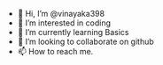 - 👋 Hi, I’m @vinayaka398
- 👀 I’m interested in coding
- 🌱 I’m currently learning Basics
- 💞️ I’m looking to collaborate on github
- 📫 How to reach me. 

<!---
vinayaka398/vinayaka398 is a ✨ special ✨ repository because its `README.md` (this file) appears on your GitHub profile.
You can click the Preview link to take a look at your changes.
--->
